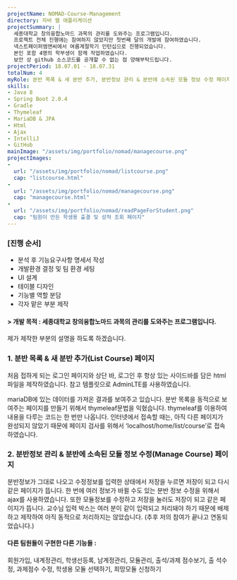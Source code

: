 ```yaml
---
projectName: NOMAD-Course-Management
directory: 자바 웹 애플리케이션
projectSummary: |
  세종대학교 창의융합노마드 과목의 관리를 도와주는 프로그램입니다.
  프로젝트 전체 진행에는 참여하지 않았지만 첫번째 달의 개발에 참여하였습니다.
  넥스트페이퍼엠앤씨에서 여름계절학기 인턴십으로 진행되었습니다.
  본인 포함 4명의 학부생이 함께 작업하였습니다.
  보안 상 github 소스코드를 공개할 수 없는 점 양해부탁드립니다.
projectPeriod: 18.07.01 - 18.07.31 
totalNum: 4
myRole: 분반 목록 & 새 분반 추가, 분반정보 관리 & 분반에 소속된 모듈 정보 수정 페이지 제작
skills:
- Java 8
- Spring Boot 2.0.4
- Gradle
- Thymeleaf
- MariaDB & JPA
- Html
- Ajax
- IntelliJ
- GitHub
mainImage: "/assets/img/portfolio/nomad/managecourse.png"
projectImages: 
- 
  url: "/assets/img/portfolio/nomad/listcourse.png"
  cap: "listcourse.html"
- 
  url: "/assets/img/portfolio/nomad/managecourse.png"
  cap: "managecourse.html"
-
  url: "/assets/img/portfolio/nomad/readPageForStudent.png"
  cap: "팀원이 만든 학생용 출결 및 성적 조회 페이지"
---
```


### &#91;진행 순서&#93;

* 분석 후 기능요구사항 명세서 작성
* 개발환경 결정 및 팀 환경 세팅
* UI 설계
* 테이블 디자인
* 기능별 역할 분담
* 각자 맡은 부분 제작

#### &#62; 개발 목적 : 세종대학교 창의융합노마드 과목의 관리를 도와주는 프로그램입니다.

제가 제작한 부분의 설명을 하도록 하겠습니다.

### 1. 분반 목록 & 새 분반 추가(List Course) 페이지

 처음 접하게 되는 로그인 페이지와 상단 바, 로그인 후 항상 있는 사이드바를 담은 html파일을 제작하였습니다. 참고 템플릿으로 AdminLTE를 사용하였습니다.

 mariaDB에 있는 데이터를 가져온 결과를 보여주고 있습니다. 분반 목록을 동적으로 보여주는 페이지를 만들기 위해서 thymeleaf문법을 익혔습니다. thymeleaf를 이용하여 내용을 다루는 코드는 한 번만 나옵니다. 인터넷에서 접속할 때는, 아직 다른 페이지가 완성되지 않았기 때문에 페이지 검사를 위해서 ‘localhost/home/list/course’로 접속하였습니다.

### 2. 분반정보 관리 & 분반에 소속된 모듈 정보 수정(Manage Course) 페이지

 분반정보가 그대로 나오고 수정정보를 입력한 상태에서 저장을 누르면 저장이 되고 다시 같은 페이지가 뜹니다. 한 번에 여러 정보가 바뀔 수도 있는 분반 정보 수정을 위해서 ajax를 사용하였습니다. 또한 모듈정보를 수정하고 저장을 눌러도 저장이 되고 같은 페이지가 뜹니다. 교수님 입력 박스는 여러 분이 같이 입력되고 처리돼야 하기 때문에 배제하고 제작하여 아직 동적으로 처리하지는 않았습니다. (추후 저의 참여가 끝나고 연동되었습니다.)


#### 다른 팀원들이 구현한 다른 기능들 : 

회원가입, 내계정관리, 학생선등록, 남계정관리, 모듈관리, 출석/과제 점수보기, 출
석수정, 과제점수 수정, 학생용 모듈 선택하기, 희망모듈 신청하기

